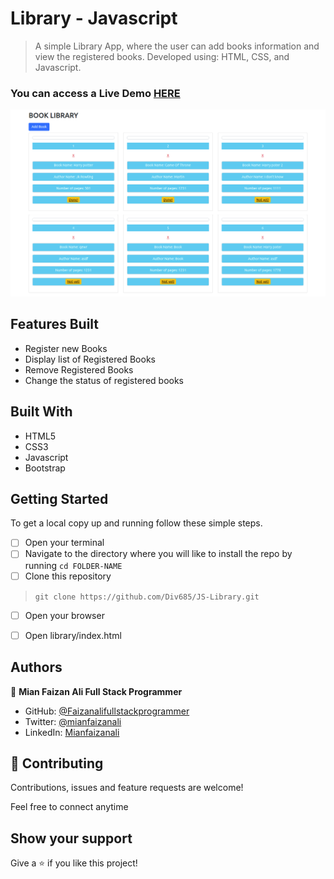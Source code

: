 # Library - Javascript

> A simple Library App, where the user can add books information and view the registered books. Developed using: HTML, CSS, and Javascript.


### You can access a Live Demo [HERE](https://div685.github.io/JS-Library/)

![Screenshot](./assets/images/screencapture.png)

## Features Built

- Register new Books
- Display list of Registered Books
- Remove Registered Books
- Change the status of registered books


## Built With

- HTML5
- CSS3
- Javascript
- Bootstrap


## Getting Started

To get a local copy up and running follow these simple steps.

- [ ] Open your terminal
- [ ]  Navigate to the directory where you will like to install the repo by running `cd FOLDER-NAME` 
- [ ] Clone this repository
 > `git clone https://github.com/Div685/JS-Library.git`
 - [ ] Open your browser
 - [ ] Open library/index.html

 
## Authors

👤 **Mian Faizan Ali Full Stack Programmer**

- GitHub: [@Faizanalifullstackprogrammer](https://github.com/Faizanalifullstackprogrammer)
- Twitter: [@mianfaizanali](https://twitter.com/mianfaizanali)
- LinkedIn: [Mianfaizanali](https://pk.linkedin.com/in/mianfaizanali)


## 🤝 Contributing

Contributions, issues and feature requests are welcome!

Feel free to connect anytime


## Show your support

Give a ⭐️ if you like this project!
